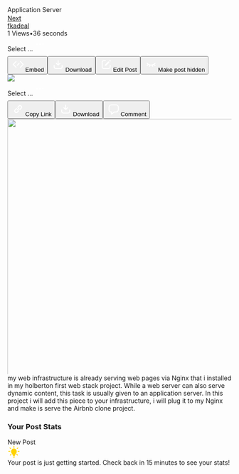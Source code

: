 <div class="Gallery-Content"><div class="Gallery-Header"><div class="Gallery-Title"><div class="row"><span>Application Server</span><div><div class="Navigation-Container first-item"><a class="Navigation Navigation-next" history="[object Object]" location="[object Object]" href="/gallery/28CMIJi"><div class="content"><span>Next</span><svg width="16" height="16" viewBox="0 0 16 16" fill="none" xmlns="http://www.w3.org/2000/svg" alt=">"><title>Chevron Pointing Right</title><path d="M6 12l4-3.996L6 4" stroke="#ffffff" stroke-width="2" stroke-linecap="round" stroke-linejoin="round"></path></svg></div></a></div></div></div></div><div class="Gallery-Byline"><a class="author-link" title="View profile of fkadeal" href="/user/fkadeal"><span class="UserAvatar uScaleTransition Avatar" title="fkadeal" style="background-image: url(&quot;https://i.imgur.com/ZbCK56p_d.png?maxwidth=290&amp;fidelity=grand&quot;);"></span></a><div class="Info-Wrapper"><div class="Info"><a class="author-name" title="View profile of fkadeal" href="/user/fkadeal">fkadeal</a></div><div class="Meta"><span>1 Views</span><span class="delimiter">•</span><span title="Wed Oct 06 2021 19:56:05 GMT-0700 (Pacific Daylight Time)">36 seconds</span></div></div><div class="Gallery-Options"><div class="Dropdown Gallery-OptionsMenu Dropdown--btn Dropdown--postPage"><div class="Dropdown-title"><span>Select ...</span><svg width="32" height="32" viewBox="0 0 32 32" fill="none" xmlns="http://www.w3.org/2000/svg"><title>Options Menu</title><path fill="#ffffff" fill-rule="evenodd" clip-rule="evenodd" d="M9 18C10.1046 18 11 17.1046 11 16C11 14.8954 10.1046 14 9 14C7.89543 14 7 14.8954 7 16C7 17.1046 7.89543 18 9 18ZM18 16C18 17.1046 17.1046 18 16 18C14.8954 18 14 17.1046 14 16C14 14.8954 14.8954 14 16 14C17.1046 14 18 14.8954 18 16ZM25 16C25 17.1046 24.1046 18 23 18C21.8954 18 21 17.1046 21 16C21 14.8954 21.8954 14 23 14C24.1046 14 25 14.8954 25 16Z"></path></svg></div><div class="Dropdown-menu Dropdown-menu--bottom"><svg width="24" height="8" viewBox="0 0 24 8" class="Dropdown-triangle" fill="none" xmlns="http://www.w3.org/2000/svg"><title>icon</title><path fill="#ffffff" d="M10.3359 1.1094C11.3436 0.437601 12.6564 0.437601 13.6641 1.1094L24 8L3.05823e-09 8L10.3359 1.1094Z"></path></svg><div class="Dropdown-list"><button type="button"><svg width="32" height="32" viewBox="0 0 32 32" class="icon stroke" fill="none" xmlns="http://www.w3.org/2000/svg"><title>Embed</title><path fill="#ffffff" fill-rule="evenodd" clip-rule="evenodd" d="M4.00002 15.4945C3.99857 15.7485 4.09325 16.0031 4.28476 16.1991L10.6252 22.6888C11.0112 23.0839 11.6443 23.0912 12.0393 22.7052C12.4343 22.3192 12.4417 21.6859 12.0557 21.2909L6.39259 15.4945L12.0557 9.69888C12.4417 9.30387 12.4343 8.67075 12.0393 8.28476C11.6443 7.89878 11.0112 7.9061 10.6252 8.30112L4.28476 14.7899C4.09325 14.9859 3.99857 15.2405 4.00002 15.4945Z"></path><path fill="#ffffff" fill-rule="evenodd" clip-rule="evenodd" d="M25.9479 15.4955L20.2848 21.2911C19.8988 21.6861 19.9061 22.3192 20.3011 22.7052C20.6961 23.0912 21.3293 23.0839 21.7153 22.6889L28.0557 16.2001C28.2472 16.0041 28.3419 15.7495 28.3404 15.4955C28.3419 15.2415 28.2472 14.9869 28.0557 14.7909L21.7153 8.30115C21.3293 7.90608 20.6961 7.89876 20.3011 8.2848C19.9061 8.67083 19.8988 9.30405 20.2848 9.69912L25.9479 15.4955ZM17.6252 12.3011L13.2848 16.7899C12.8988 17.1849 12.9061 17.818 13.3011 18.204C13.6962 18.59 14.3293 18.5827 14.7153 18.1877L19.0557 13.6989C19.4417 13.3039 19.4344 12.6707 19.0393 12.2848C18.6443 11.8988 18.0112 11.9061 17.6252 12.3011Z"></path></svg><span class="label">Embed</span></button><button type="button"><svg width="32" height="32" viewBox="0 0 32 32" class="icon stroke" fill="none" xmlns="http://www.w3.org/2000/svg"><title>Download</title><path fill="#ffffff" fill-rule="evenodd" clip-rule="evenodd" d="M17 7C17 6.44772 16.5523 6 16 6C15.4477 6 15 6.44772 15 7V14.7165L12.3444 12.2652C11.9386 11.8906 11.3059 11.9159 10.9313 12.3217C10.5567 12.7275 10.582 13.3602 10.9878 13.7348L15.3149 17.7291C15.3898 17.7995 15.4732 17.8563 15.5617 17.8994C15.8384 18.0342 16.1627 18.0329 16.4372 17.8994C16.5257 17.8563 16.6091 17.7995 16.684 17.7291L21.0111 13.7348C21.4169 13.3602 21.4422 12.7275 21.0676 12.3217C20.693 11.9159 20.0603 11.8906 19.6545 12.2652L17 14.7155V7ZM25 17C25.5523 17 26 17.4477 26 18V21C26 23.7614 23.7614 26 21 26H11C8.23858 26 6 23.7614 6 21V18C6 17.4477 6.44772 17 7 17C7.55228 17 8 17.4477 8 18V21C8 22.6569 9.34315 24 11 24H21C22.6569 24 24 22.6569 24 21V18C24 17.4477 24.4477 17 25 17Z"></path></svg><span class="label">Download</span></button><button type="button"><svg width="32" height="32" viewBox="0 0 32 32" class="icon stroke" fill="none" xmlns="http://www.w3.org/2000/svg"><title>Edit</title><path fill-rule="evenodd" clip-rule="evenodd" d="M23.7929 5.79289C24.1834 5.40237 24.8166 5.40237 25.2071 5.79289L26.2071 6.79289C26.5977 7.18342 26.5977 7.81658 26.2071 8.20711L24.9143 9.49998L22.5 7.08577L23.7929 5.79289ZM21.0858 8.49998L23.5 10.9142L16.7071 17.7071C16.6311 17.7831 16.5434 17.8464 16.4472 17.8944L14.4472 18.8944C14.0623 19.0869 13.5973 19.0115 13.2929 18.7071C12.9886 18.4027 12.9131 17.9378 13.1056 17.5528L14.1056 15.5528C14.1537 15.4567 14.2169 15.3689 14.2929 15.2929L21.0858 8.49998ZM11 6C8.23858 6 6 8.23858 6 11V21C6 23.7614 8.23858 26 11 26H21C23.7614 26 26 23.7614 26 21V17.66C26 17.1077 25.5523 16.66 25 16.66C24.4477 16.66 24 17.1077 24 17.66V21C24 22.6569 22.6569 24 21 24H11C9.34315 24 8 22.6569 8 21V11C8 9.34315 9.34315 8 11 8H14.34C14.8923 8 15.34 7.55228 15.34 7C15.34 6.44772 14.8923 6 14.34 6H11Z" fill="#ffffff"></path></svg><span class="label">Edit Post</span></button><button type="button"><svg width="32" height="32" viewBox="0 0 32 32" class="icon stroke" fill="none" xmlns="http://www.w3.org/2000/svg"><title>Hide</title><path d="M7.62166 12.2167C7.18906 11.8734 6.56004 11.9457 6.21671 12.3783C5.87338 12.8109 5.94574 13.44 6.37834 13.7833L7.62166 12.2167ZM25.8461 13.533C26.1405 13.0658 26.0003 12.4483 25.533 12.1539C25.0658 11.8595 24.4483 11.9997 24.1539 12.467L25.8461 13.533ZM6.37834 13.7833C7.4645 14.6453 10.5319 18 16 18V16C11.3881 16 8.9355 13.2594 7.62166 12.2167L6.37834 13.7833ZM16 18C18.7254 18 20.9945 17.1757 22.6603 16.2258C24.2922 15.2953 25.4297 14.194 25.8461 13.533L24.1539 12.467C23.9703 12.7584 23.1278 13.657 21.6697 14.4884C20.2455 15.3005 18.3146 16 16 16V18Z" fill="#ffffff"></path><path d="M9 16L7 18" stroke="#ffffff" stroke-width="2" stroke-linecap="round"></path><path d="M13.5 17L12.5 20" stroke="#ffffff" stroke-width="2" stroke-linecap="round"></path><path d="M19.5 20L18.5 17" stroke="#ffffff" stroke-width="2" stroke-linecap="round"></path><path d="M25 18L23 16" stroke="#ffffff" stroke-width="2" stroke-linecap="round"></path></svg><span class="label">Make post hidden</span></button></div></div></div></div></div></div><div class="Gallery-ContentWrapper"><div class=""><div style=""><div style="width: 100%; height: 0px;"></div><div class="Gallery-Content--mediaContainer"><div class="Gallery-Content--media"><div class="imageContainer zoomable"><img class="image-placeholder" src="https://i.imgur.com/XKl45dI_d.webp?maxwidth=760&amp;fidelity=grand"><div class="imageContainer"><div class="Dropdown Dropdown--btn Dropdown--media Dropdown--postPage"><div class="Dropdown-title"><span>Select ...</span><svg width="32" height="32" viewBox="0 0 32 32" fill="none" xmlns="http://www.w3.org/2000/svg"><title>Options Menu</title><path fill="#ffffff" fill-rule="evenodd" clip-rule="evenodd" d="M9 18C10.1046 18 11 17.1046 11 16C11 14.8954 10.1046 14 9 14C7.89543 14 7 14.8954 7 16C7 17.1046 7.89543 18 9 18ZM18 16C18 17.1046 17.1046 18 16 18C14.8954 18 14 17.1046 14 16C14 14.8954 14.8954 14 16 14C17.1046 14 18 14.8954 18 16ZM25 16C25 17.1046 24.1046 18 23 18C21.8954 18 21 17.1046 21 16C21 14.8954 21.8954 14 23 14C24.1046 14 25 14.8954 25 16Z"></path></svg></div><div class="Dropdown-menu Dropdown-menu--bottom"><svg width="24" height="8" viewBox="0 0 24 8" class="Dropdown-triangle" fill="none" xmlns="http://www.w3.org/2000/svg"><title>icon</title><path fill="#ffffff" d="M10.3359 1.1094C11.3436 0.437601 12.6564 0.437601 13.6641 1.1094L24 8L3.05823e-09 8L10.3359 1.1094Z"></path></svg><div class="Dropdown-list"><button type="button"><svg width="32" height="32" viewBox="0 0 32 32" class="icon stroke" fill="none" xmlns="http://www.w3.org/2000/svg"><title>Link</title><path fill="#ffffff" d="M16.7918 18.4356L18.4063 20.0501L14.3155 24.141C12.8652 25.5912 10.3559 25.117 8.61869 23.3798C6.889 21.6501 6.40787 19.1326 7.85299 17.6875L11.9484 13.5921L13.5629 15.2066L9.46749 19.302C9.10066 19.6688 9.31614 20.7963 10.2592 21.7393C11.2091 22.6893 12.327 22.9005 12.701 22.5265L16.7918 18.4356Z"></path><path fill="#ffffff" d="M20.0502 18.4063L18.4357 16.7918L22.5266 12.701C22.9006 12.327 22.6893 11.2091 21.7394 10.2592C20.7963 9.31614 19.6689 9.10066 19.3021 9.46749L15.2067 13.5629L13.5922 11.9484L17.6876 7.853C19.1327 6.40786 21.6502 6.889 23.3799 8.61869C25.1171 10.3559 25.5913 12.8652 24.1411 14.3155L20.0502 18.4063Z"></path><path fill="#ffffff" d="M16.8416 13.5423C17.2905 13.0935 18.0126 13.088 18.4615 13.5369C18.9074 13.9827 18.9149 14.6981 18.4561 15.1568L15.16 18.4529C14.7112 18.9017 13.9891 18.9073 13.5401 18.4583C13.0943 18.0125 13.0868 17.2972 13.5455 16.8384L16.8416 13.5423Z"></path></svg><span class="label">Copy Link</span></button><button type="button"><svg width="32" height="32" viewBox="0 0 32 32" class="icon stroke" fill="none" xmlns="http://www.w3.org/2000/svg"><title>Download</title><path fill="#ffffff" fill-rule="evenodd" clip-rule="evenodd" d="M17 7C17 6.44772 16.5523 6 16 6C15.4477 6 15 6.44772 15 7V14.7165L12.3444 12.2652C11.9386 11.8906 11.3059 11.9159 10.9313 12.3217C10.5567 12.7275 10.582 13.3602 10.9878 13.7348L15.3149 17.7291C15.3898 17.7995 15.4732 17.8563 15.5617 17.8994C15.8384 18.0342 16.1627 18.0329 16.4372 17.8994C16.5257 17.8563 16.6091 17.7995 16.684 17.7291L21.0111 13.7348C21.4169 13.3602 21.4422 12.7275 21.0676 12.3217C20.693 11.9159 20.0603 11.8906 19.6545 12.2652L17 14.7155V7ZM25 17C25.5523 17 26 17.4477 26 18V21C26 23.7614 23.7614 26 21 26H11C8.23858 26 6 23.7614 6 21V18C6 17.4477 6.44772 17 7 17C7.55228 17 8 17.4477 8 18V21C8 22.6569 9.34315 24 11 24H21C22.6569 24 24 22.6569 24 21V18C24 17.4477 24.4477 17 25 17Z"></path></svg><span class="label">Download</span></button><button type="button"><svg width="32" height="32" viewBox="0 0 32 32" class="icon stroke" fill="none" xmlns="http://www.w3.org/2000/svg"><title>Comment</title><path stroke="#ffffff" stroke-width="2" clip-rule="evenodd" d="M11.076 27.182a.24.24 0 00.37.153c.908-.576 2.805-2.12 5.345-4.496l.313-.292h3.965c3 0 5.431-2.442 5.431-5.454v-5.139c0-3.012-2.432-5.454-5.431-5.454H10.931c-3 0-5.431 2.442-5.431 5.454v6.28c0 2.382 1.922 4.313 4.294 4.313h1.11l-.024 1.115c-.037 1.6.033 2.783.196 3.52v0z"></path></svg><span class="label">Comment</span></button></div></div></div><img src="https://i.imgur.com/XKl45dI_d.webp?maxwidth=760&amp;fidelity=grand" width="3687" height="3789" loading="lazy" style="max-height: 574px;"></div></div></div><div class="Gallery-Content--descr"><span class="Linkify">my web infrastructure is already serving web pages via Nginx that i installed in my holberton first web stack project. While a web server can also serve dynamic content, this task is usually given to an application server. In this project i will add this piece to your infrastructure, i will plug it to my Nginx and make is serve the Airbnb clone project.</span></div></div><div style="width: 100%; height: 0px;"></div></div></div></div><div><h3 class="OPStats-header">Your Post Stats</h3><div class="OPStats"><div class="OPStats-card"><div class="OPStats-title">New Post</div><div class="OPStats-icon"><svg width="29" height="29" viewBox="0 0 32 32" fill="none" xmlns="http://www.w3.org/2000/svg"><title>Tips &amp; Tricks</title><path fill-rule="evenodd" clip-rule="evenodd" d="M17 1C17 0.447715 16.5523 0 16 0C15.4477 0 15 0.447715 15 1V4C15 4.55228 15.4477 5 16 5C16.5523 5 17 4.55228 17 4V1ZM22.9969 14.1382V14.2424C22.9468 16.8292 21.873 18.2695 20.7334 19.795C19.7282 21.1424 18.6918 22.5353 18.5129 24.7322C18.4969 24.9288 18.3359 25.0855 18.1386 25.0855H13.8635C13.6667 25.0855 13.5058 24.9295 13.4892 24.7333C13.3048 22.5476 12.2686 21.1548 11.2634 19.8077L11.2561 19.7979C10.1224 18.276 9.04998 16.8363 9 14.2487V14.0624C9 12.1893 9.7375 10.393 11.0503 9.06852C12.363 7.74407 14.1435 7 16 7C17.8565 7 19.637 7.74407 20.9497 9.06852C22.2625 10.393 23 12.1893 23 14.0624C23.0001 14.0877 22.9991 14.113 22.9969 14.1382ZM18.1611 25.8804H13.8431C13.5859 25.8804 13.3774 26.0888 13.3774 26.346C13.3774 26.6032 13.5859 26.8116 13.8431 26.8116H18.1611C18.4183 26.8116 18.6268 26.6032 18.6268 26.346C18.6268 26.0888 18.4183 25.8804 18.1611 25.8804ZM15.987 30.2295C15.1578 30.2295 14.4445 29.8747 14.1358 29.3666C14.0706 29.2594 14.1576 29.1357 14.2831 29.1357H17.7122C17.8392 29.1357 17.9261 29.2619 17.8585 29.3694C17.5399 29.8759 16.8263 30.2295 15.987 30.2295ZM13.8408 27.5082H18.1589C18.4161 27.5082 18.6245 27.7167 18.6245 27.9739C18.6245 28.231 18.4161 28.4395 18.1589 28.4395H13.8408C13.5837 28.4395 13.3752 28.231 13.3752 27.9739C13.3752 27.7167 13.5837 27.5082 13.8408 27.5082ZM7 14C7 14.5523 6.55228 15 6 15H3C2.44772 15 2 14.5523 2 14C2 13.4477 2.44772 13 3 13H6C6.55228 13 7 13.4477 7 14ZM24.7071 7.70711L26.7071 5.70711C27.0976 5.31658 27.0976 4.68342 26.7071 4.29289C26.3166 3.90237 25.6834 3.90237 25.2929 4.29289L23.2929 6.29289C22.9024 6.68342 22.9024 7.31658 23.2929 7.70711C23.6834 8.09763 24.3166 8.09763 24.7071 7.70711ZM8.70711 7.70711C8.31658 8.09763 7.68342 8.09763 7.29289 7.70711L6.29289 6.70711L5.29289 5.70711C4.90237 5.31658 4.90237 4.68342 5.29289 4.29289C5.68342 3.90237 6.31658 3.90237 6.70711 4.29289L7.70711 5.29289L8.70711 6.29289C9.09763 6.68342 9.09763 7.31658 8.70711 7.70711ZM29 15C29.5523 15 30 14.5523 30 14C30 13.4477 29.5523 13 29 13H26C25.4477 13 25 13.4477 25 14C25 14.5523 25.4477 15 26 15H29ZM6.29289 23.7071C5.90237 23.3166 5.90237 22.6834 6.29289 22.2929L8.29289 20.2929C8.68342 19.9024 9.31658 19.9024 9.70711 20.2929C10.0976 20.6834 10.0976 21.3166 9.70711 21.7071L7.70711 23.7071C7.31658 24.0976 6.68342 24.0976 6.29289 23.7071ZM23.7071 20.2929C23.3166 19.9024 22.6834 19.9024 22.2929 20.2929C21.9024 20.6834 21.9024 21.3166 22.2929 21.7071L23.2929 22.7071L24.2929 23.7071C24.6834 24.0976 25.3166 24.0976 25.7071 23.7071C26.0976 23.3166 26.0976 22.6834 25.7071 22.2929L24.7071 21.2929L23.7071 20.2929Z" fill="#FFD300"></path></svg></div><div class="OPStats-text">Your post is just getting started. Check back in 15 minutes to see your stats!</div></div></div></div></div>

